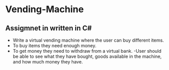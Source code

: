 # Vending-Machine

## Assigmnet in written in C#
- Write a virtual vending machine where the user can buy different items.
- To buy items they need enough money.
- To get money they need to withdraw from a virtual bank.
-User should be able to see what they have bought, goods available in the machine, and how much money they have.
